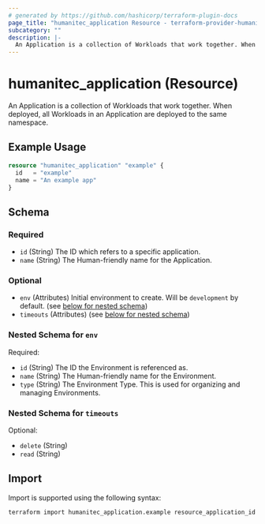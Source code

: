 ```yaml
---
# generated by https://github.com/hashicorp/terraform-plugin-docs
page_title: "humanitec_application Resource - terraform-provider-humanitec"
subcategory: ""
description: |-
  An Application is a collection of Workloads that work together. When deployed, all Workloads in an Application are deployed to the same namespace.
---
```


# humanitec_application (Resource)

An Application is a collection of Workloads that work together. When deployed, all Workloads in an Application are deployed to the same namespace.

## Example Usage

```terraform
resource "humanitec_application" "example" {
  id   = "example"
  name = "An example app"
}
```

<!-- schema generated by tfplugindocs -->
## Schema

### Required

- `id` (String) The ID which refers to a specific application.
- `name` (String) The Human-friendly name for the Application.

### Optional

- `env` (Attributes) Initial environment to create. Will be `development` by default. (see [below for nested schema](#nestedatt--env))
- `timeouts` (Attributes) (see [below for nested schema](#nestedatt--timeouts))

<a id="nestedatt--env"></a>
### Nested Schema for `env`

Required:

- `id` (String) The ID the Environment is referenced as.
- `name` (String) The Human-friendly name for the Environment.
- `type` (String) The Environment Type. This is used for organizing and managing Environments.


<a id="nestedatt--timeouts"></a>
### Nested Schema for `timeouts`

Optional:

- `delete` (String)
- `read` (String)

## Import

Import is supported using the following syntax:

```shell
terraform import humanitec_application.example resource_application_id
```
